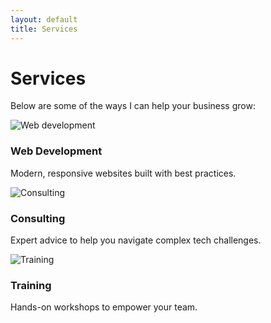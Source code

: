 ```yaml
---
layout: default
title: Services
---
```


# Services

Below are some of the ways I can help your business grow:

<div class="services">
  <div class="service">
    <img src="https://images.unsplash.com/photo-1521737604893-d14cc237f11d?auto=format&fit=crop&w=700&q=60" alt="Web development">
    <h3>Web Development</h3>
    <p>Modern, responsive websites built with best practices.</p>
  </div>
  <div class="service">
    <img src="https://images.unsplash.com/photo-1522075469751-3a6694fb2f61?auto=format&fit=crop&w=700&q=60" alt="Consulting">
    <h3>Consulting</h3>
    <p>Expert advice to help you navigate complex tech challenges.</p>
  </div>
  <div class="service">
    <img src="https://images.unsplash.com/photo-1515377905703-c4788e51af15?auto=format&fit=crop&w=700&q=60" alt="Training">
    <h3>Training</h3>
    <p>Hands-on workshops to empower your team.</p>
  </div>
</div>
